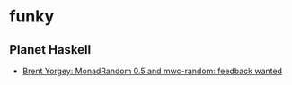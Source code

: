 # funky

## Planet Haskell
- [Brent Yorgey: MonadRandom 0.5 and mwc-random: feedback wanted](https://byorgey.wordpress.com/2016/11/16/monadrandom-0-5-and-mwc-random-feedback-wanted/)


